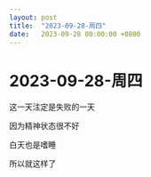 ```yaml
---
layout: post
title:  "2023-09-28-周四"
date:   2023-09-28 00:00:00 +0800
---
```




# 2023-09-28-周四







这一天注定是失败的一天

因为精神状态很不好

白天也是嗜睡

所以就这样了

